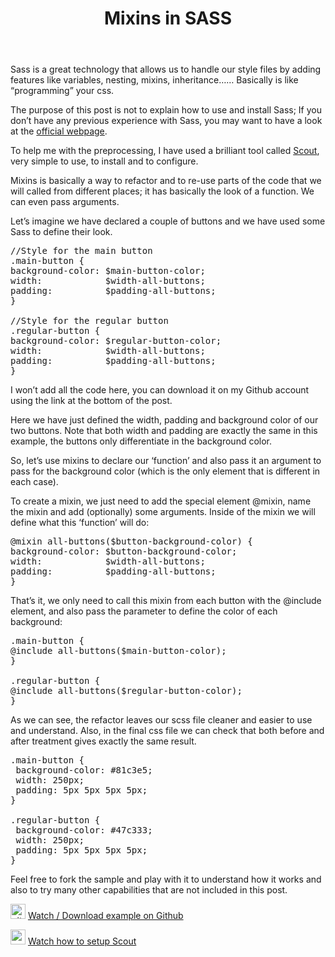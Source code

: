 ﻿---
layout: post
title:  "Mixins in SASS"
---
Sass is a great technology that allows us to handle our style files by adding features like variables, nesting, mixins, inheritance…… Basically is like “programming” your css.

The purpose of this post is not to explain how to use and install Sass; If you don’t have any previous experience with Sass, you may want to have a look at the <a href="http://sass-lang.com/">official webpage</a>.<!--more-->

To help me with the preprocessing, I have used a brilliant tool called <a href="http://mhs.github.io/scout-app/">Scout</a>, very simple to use, to install and to configure.

Mixins is basically a way to refactor and to re-use parts of the code that we will called from different places; it has basically the look of a function. We can even pass arguments.

Let’s imagine we have declared a couple of buttons and we have used some Sass to define their look.
<pre class="font:consolas lang:sass decode:true ">//Style for the main button
.main-button {
background-color: $main-button-color;
width:            $width-all-buttons;
padding:          $padding-all-buttons;
}

//Style for the regular button
.regular-button {
background-color: $regular-button-color;
width:            $width-all-buttons;
padding:          $padding-all-buttons;
}</pre>
I won’t add all the code here, you can download it on my Github account using the link at the bottom of the post.

Here we have just defined  the width, padding and background color of our two buttons. Note that both width and padding are exactly the same in this example, the buttons only differentiate in the background color.

So, let’s use mixins to declare our ‘function’ and also pass it an argument to pass for the background color (which is the only element that is different in each case).

To create a mixin, we just need to add the special element @mixin, name the mixin and add (optionally) some arguments. Inside of the mixin we will define what this ‘function’ will do:
<pre class="font:consolas lang:sass decode:true ">@mixin all-buttons($button-background-color) {
background-color: $button-background-color;
width:            $width-all-buttons;
padding:          $padding-all-buttons;
}
</pre>
That’s it, we only need to call this mixin from each button with the @include element, and also pass the parameter to define the color of each background:
<pre class="font:consolas lang:sass decode:true ">.main-button {
@include all-buttons($main-button-color);
}

.regular-button {
@include all-buttons($regular-button-color);
}</pre>
As we can see, the refactor leaves our scss file cleaner and easier to use and understand. Also, in the final css file we can check that both before and after treatment gives exactly the same result.
<pre class="lang:css decode:true ">.main-button {
 background-color: #81c3e5;
 width: 250px;
 padding: 5px 5px 5px 5px;
}

.regular-button {
 background-color: #47c333;
 width: 250px;
 padding: 5px 5px 5px 5px;
}
</pre>
Feel free to fork the sample and play with it to understand how it works and also to try many other capabilities that are not included in this post.

<a href="http://sergiolealdev.com/blog/wp-content/uploads/2015/05/github_24px.png"><img class="alignnone size-full wp-image-10" src="http://sergiolealdev.com/blog/wp-content/uploads/2015/05/github_24px.png" alt="github_24px" width="24" height="24" /></a> <a href="https://github.com/sergiolealdev/SampleMixinsSass" target="_blank">Watch / Download example on Github</a>

<a href="http://sergiolealdev.com/blog/wp-content/uploads/2015/05/youtube-icon-24px.png"><img class="alignnone size-full wp-image-29" src="http://sergiolealdev.com/blog/wp-content/uploads/2015/05/youtube-icon-24px.png" alt="youtube-icon-24px" width="24" height="24" /></a> <a href="https://www.youtube.com/watch?v=Roe93U8X9LE" target="_blank">Watch how to setup Scout</a>